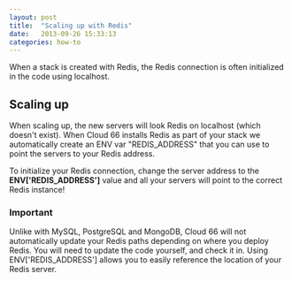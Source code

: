 ```yaml
---
layout: post
title:  "Scaling up with Redis"
date:   2013-09-26 15:33:13
categories: how-to
---
```



<p class="lead">When a stack is created with Redis, the Redis connection is often initialized in the code using localhost.</p>

## Scaling up
When scaling up, the new servers will look Redis on localhost (which doesn't exist). When Cloud 66 installs Redis as part of your stack we automatically create an ENV var "REDIS_ADDRESS" that you can use to point the servers to your Redis address.

To initialize your Redis connection, change the server address to the **ENV&#91;'REDIS_ADDRESS'&#93;** value and all your servers will point to the correct Redis instance!

<div class="notice">
	<h3>Important</h3>
	<p>
		Unlike with MySQL, PostgreSQL and MongoDB, Cloud 66 will not automatically update your Redis paths depending on where you deploy Redis. You will need to update the code yourself, and check it in. Using ENV['REDIS_ADDRESS'] allows you to easily reference the location of your Redis server.
	</p>
</div>
